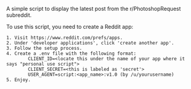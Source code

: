 A simple script to display the latest post from the r/PhotoshopRequest subreddit.

To use this script, you need to create a Reddit app:

    1. Visit https://www.reddit.com/prefs/apps.
    2. Under 'developer applications', click 'create another app'.
    3. Follow the setup process.
    4. Create a .env file with the following format:
            CLIENT_ID=<locate this under the name of your app where it says "personal use script">
            CLIENT_SECRET=<this is labeled as 'secret'>
            USER_AGENT=script:<app_name>:v1.0 (by /u/yourusername)
    5. Enjoy.
